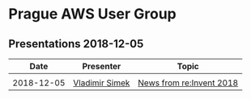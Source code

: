 # Prague AWS User Group

## Presentations 2018-12-05

| Date       | Presenter                                             | Topic                                                                                                                                |
|------------|-------------------------------------------------------|--------------------------------------------------------------------------------------------------------------------------------------|
|            |                                                       |                                                                                                                                      |
| 2018-12-05 | [Vladimir Simek](https://www.linkedin.com/in/vsimek/) | [News from re:Invent 2018](2018-12-05-Vladimir_Simek-News_from_reInvent_2018.pdf)                                                    |
